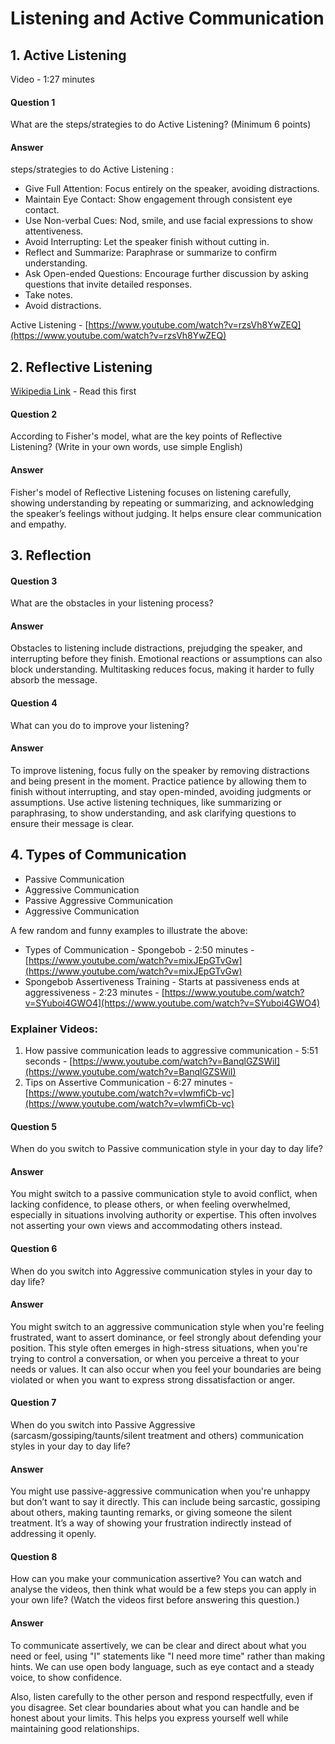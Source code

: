 # Listening and Active Communication

## 1. Active Listening
Video - 1:27 minutes

#### Question 1
What are the steps/strategies to do Active Listening? (Minimum 6 points)

#### Answer 
steps/strategies to do Active Listening :

- Give Full Attention: Focus entirely on the speaker, avoiding distractions.
- Maintain Eye Contact: Show engagement through consistent eye contact.
- Use Non-verbal Cues: Nod, smile, and use facial expressions to show attentiveness.
- Avoid Interrupting: Let the speaker finish without cutting in.
- Reflect and Summarize: Paraphrase or summarize to confirm understanding.
- Ask Open-ended Questions: Encourage further discussion by asking questions that invite detailed responses.
- Take notes. 
- Avoid distractions.

Active Listening - [https://www.youtube.com/watch?v=rzsVh8YwZEQ](https://www.youtube.com/watch?v=rzsVh8YwZEQ)

## 2. Reflective Listening
[Wikipedia Link](https://en.wikipedia.org/wiki/Reflective_listening) - Read this first

#### Question 2
According to Fisher's model, what are the key points of Reflective Listening? (Write in your own words, use simple English)

#### Answer

Fisher's model of Reflective Listening focuses on listening carefully, showing understanding by repeating or summarizing, and acknowledging the speaker’s feelings without judging. It helps ensure clear communication and empathy.

## 3. Reflection

#### Question 3
What are the obstacles in your listening process?

#### Answer

Obstacles to listening include distractions, prejudging the speaker, and interrupting before they finish. Emotional reactions or assumptions can also block understanding. Multitasking reduces focus, making it harder to fully absorb the message.

#### Question 4
What can you do to improve your listening?

#### Answer

To improve listening, focus fully on the speaker by removing distractions and being present in the moment. Practice patience by allowing them to finish without interrupting, and stay open-minded, avoiding judgments or assumptions. Use active listening techniques, like summarizing or paraphrasing, to show understanding, and ask clarifying questions to ensure their message is clear.

## 4. Types of Communication
* Passive Communication
* Aggressive Communication
* Passive Aggressive Communication
* Aggressive Communication

A few random and funny examples to illustrate the above:

* Types of Communication - Spongebob - 2:50 minutes - [https://www.youtube.com/watch?v=mixJEpGTvGw](https://www.youtube.com/watch?v=mixJEpGTvGw)
* Spongebob Assertiveness Training - Starts at passiveness ends at aggressiveness - 2:23 minutes - [https://www.youtube.com/watch?v=SYuboi4GWO4](https://www.youtube.com/watch?v=SYuboi4GWO4)

### Explainer Videos:

1. How passive communication leads to aggressive communication - 5:51 seconds - [https://www.youtube.com/watch?v=BanqlGZSWiI](https://www.youtube.com/watch?v=BanqlGZSWiI)
2. Tips on Assertive Communication - 6:27 minutes - [https://www.youtube.com/watch?v=vlwmfiCb-vc](https://www.youtube.com/watch?v=vlwmfiCb-vc)

#### Question 5
When do you switch to Passive communication style in your day to day life?

#### Answer

You might switch to a passive communication style to avoid conflict, when lacking confidence, to please others, or when feeling overwhelmed, especially in situations involving authority or expertise. This often involves not asserting your own views and accommodating others instead.

#### Question 6
When do you switch into Aggressive communication styles in your day to day life?

#### Answer

You might switch to an aggressive communication style when you're feeling frustrated, want to assert dominance, or feel strongly about defending your position. This style often emerges in high-stress situations, when you're trying to control a conversation, or when you perceive a threat to your needs or values. It can also occur when you feel your boundaries are being violated or when you want to express strong dissatisfaction or anger.

#### Question 7
When do you switch into Passive Aggressive (sarcasm/gossiping/taunts/silent treatment and others) communication styles in your day to day life?

#### Answer

You might use passive-aggressive communication when you're unhappy but don’t want to say it directly. This can include being sarcastic, gossiping about others, making taunting remarks, or giving someone the silent treatment. It’s a way of showing your frustration indirectly instead of addressing it openly.

#### Question 8
How can you make your communication assertive? You can watch and analyse the videos, then think what would be a few steps you can apply in your own life? (Watch the videos first before answering this question.)

#### Answer 

To communicate assertively, we can be clear and direct about what you need or feel, using "I" statements like "I need more time" rather than making hints. We can use open body language, such as eye contact and a steady voice, to show confidence.

Also, listen carefully to the other person and respond respectfully, even if you disagree. Set clear boundaries about what you can handle and be honest about your limits. This helps you express yourself well while maintaining good relationships.
